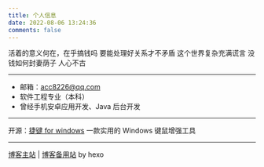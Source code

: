 ```yaml
---
title: 个人信息
date: 2022-08-06 13:24:36
comments: false
---
```


活着的意义何在，在乎搞钱吗
要能处理好关系才不矛盾
这个世界复杂充满谎言
没钱如何封妻荫子
人心不古

- - -

* 邮箱：[acc8226@qq.com](mailto:acc8226@qq.com)
* 软件工程专业（本科）
* 曾经手机安卓应用开发、Java 后台开发

- - -

开源：[捷键 for windows](http://acc8226.test.upcdn.net) 一款实用的 Windows 键鼠增强工具

- - -

[博客主站](https://feipig.fun/) | [博客备用站](https://acc8226.onrender.com/) by hexo
